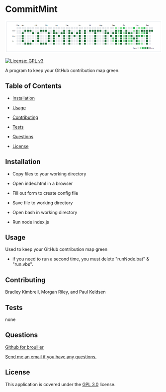 # CommitMint

![CommitMint](commit-mint.png)

[![License: GPL v3](https://img.shields.io/badge/License-GPLv3-blue.svg)](https://www.gnu.org/licenses/gpl-3.0)

A program to keep your GitHub contribution map green.

## Table of Contents

- [Installation](#installation)

- [Usage](#usage)

- [Contributing](#contributing)

- [Tests](#tests)

- [Questions](#questions)

- [License](#license)

## Installation

- Copy files to your working directory

- Open index.html in a browser

- Fill out form to create config file

- Save file to working directory

- Open bash in working directory

- Run node index.js

## Usage

Used to keep your GitHub contribution map green
* if you need to run a second time, you must delete "runNode.bat" & "run.vbs".

## Contributing

Bradley Kimbrell, Morgan Riley, and Paul Keldsen

## Tests

none

## Questions

<a href="https://github.com/brouiller">Github for brouiller</a>

<a href="mailto:bradley.kimbrell@gmail.com">Send me an email if you have any questions.</a>

## License

This application is covered under the [GPL 3.0](https://www.gnu.org/licenses/gpl-3.0) license.

